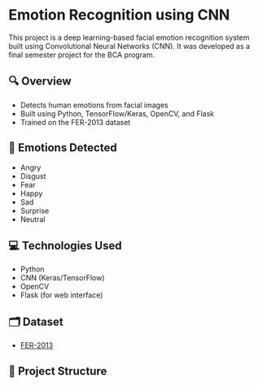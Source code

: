 # Emotion Recognition using CNN

This project is a deep learning-based facial emotion recognition system built using Convolutional Neural Networks (CNN). It was developed as a final semester project for the BCA program.

## 🔍 Overview
- Detects human emotions from facial images
- Built using Python, TensorFlow/Keras, OpenCV, and Flask
- Trained on the FER-2013 dataset

## 🧠 Emotions Detected
- Angry
- Disgust
- Fear
- Happy
- Sad
- Surprise
- Neutral

## 💻 Technologies Used
- Python
- CNN (Keras/TensorFlow)
- OpenCV
- Flask (for web interface)

## 🗂️ Dataset
- [FER-2013](https://www.kaggle.com/datasets/msambare/fer2013)

## 📁 Project Structure
